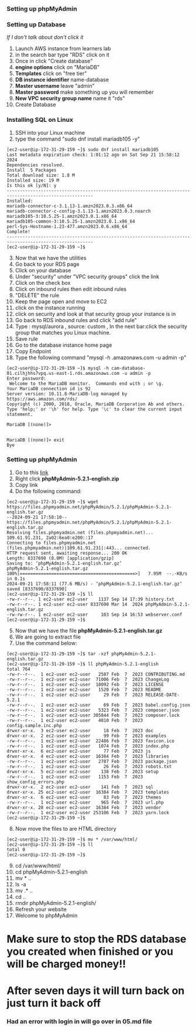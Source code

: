 ### Setting up phpMyAdmin


### Setting up Database
_If I don't talk about don't click it_
1. Launch AWS instance from learners lab
2. in the search bar type "RDS" click on it
3. Once in click "Create database"
4. **engine options** click on "MariaDB"
5. **Templates** click on "free tier"
6. **DB instance identifier** name-database
7. **Master username** leave "admin"
8. **Master password** make something up you will remember
9. **New VPC security group name** name it "rds"
10. Create Database

### Installing SQL on Linux
1. SSH into your Linux machine
2. type the command "sudo dnf install mariadb105 -y"
```
[ec2-user@ip-172-31-29-159 ~]$ sudo dnf install mariadb105
Last metadata expiration check: 1:01:12 ago on Sat Sep 21 15:58:12 2024
Dependencies resolved.   
Install  5 Packages
Total download size: 1.8 M 
Installed size: 19 M 
Is this ok [y/N]: y
-------------------------------------------------------------------------------------------------------
Installed:                                                                                                                                              mariadb-connector-c-3.1.13-1.amzn2023.0.3.x86_64          
mariadb-connector-c-config-3.1.13-1.amzn2023.0.3.noarch          
mariadb105-3:10.5.25-1.amzn2023.0.1.x86_64         
mariadb105-common-3:10.5.25-1.amzn2023.0.1.x86_64             
perl-Sys-Hostname-1.23-477.amzn2023.0.6.x86_64 
Complete! 
-------------------------------------------------------------------------------------------------------
[ec2-user@ip-172-31-29-159 ~]$
``` 
3. Now that we have the utilities
4. Go back to your RDS page
5. Click on your database
6. Under "security" under "VPC security groups" click the link 
7. Click on the check box
8. Click on inbound rules then edit inbound rules
9. "DELETE" the rule
10. Keep the page open and move to EC2 
11. click on the instance running
12. click on security and look at that security group your instance is in
13. Go back to RDS inbound rules and click "add rule"
14. Type : mysql/aurora ,  source: custom , In the next bar:click the security group that matches you Linux machine.
15. Save rule 
16. Go to the database instance home page
17. Copy Endpoint
18. Type the following command "mysql -h <endpoint for you database>.amazonaws.com -u admin -p" 
```
[ec2-user@ip-172-31-29-159 ~]$ mysql -h cam-database-01.cilhjhhs7vpq.us-east-1.rds.amazonaws.com -u admin -p 
Enter password: 
 Welcome to the MariaDB monitor.  Commands end with ; or \g.
Your MariaDB connection id is 92
Server version: 10.11.8-MariaDB-log managed by https://aws.amazon.com/rds/ 
Copyright (c) 2000, 2018, Oracle, MariaDB Corporation Ab and others. 
Type 'help;' or '\h' for help. Type '\c' to clear the current input statement.

MariaDB [(none)]> 

 
MariaDB [(none)]> exit                                                                                                                                                                                                                       
Bye
```
### Setting up phpMyAdmin
1. Go to this [link](https://www.phpmyadmin.net/downloads/)
2. Right click **phpMyAdmin-5.2.1-english.zip**
3. Copy link
4. Do the following command:<!--I was lazy and didnt feel like tell you what else to do-->
```
[ec2-user@ip-172-31-29-159 ~]$ wget https://files.phpmyadmin.net/phpMyAdmin/5.2.1/phpMyAdmin-5.2.1-english.tar.gz                 
--2024-09-21 17:58:10--  https://files.phpmyadmin.net/phpMyAdmin/5.2.1/phpMyAdmin-5.2.1-english.tar.gz                           
Resolving files.phpmyadmin.net (files.phpmyadmin.net)... 109.61.91.231, 2a02:6ea0:e200::17                              
Connecting to files.phpmyadmin.net (files.phpmyadmin.net)|109.61.91.231|:443... connected.                                   
HTTP request sent, awaiting response... 200 OK                                                                                                         
Length: 8337690 (8.0M) [application/gzip]                                                                                             
Saving to: ‘phpMyAdmin-5.2.1-english.tar.gz’                                                                            
phpMyAdmin-5.2.1-english.tar.gz                             
100%[============================================>]   7.95M  --.-KB/s    in 0.1s
2024-09-21 17:58:11 (77.6 MB/s) - ‘phpMyAdmin-5.2.1-english.tar.gz’ saved [8337690/8337690]
[ec2-user@ip-172-31-29-159 ~]$ ll                                                                                                                                                                                                                                   
-rw-r--r--. 1 ec2-user ec2-user    1137 Sep 14 17:39 history.txt
-rw-r--r--. 1 ec2-user ec2-user 8337690 Mar 14  2024 phpMyAdmin-5.2.1-english.tar.gz
-rw-rw-r--. 1 ec2-user ec2-user     103 Sep 14 16:53 webserver.conf                                                                                     
[ec2-user@ip-172-31-29-159 ~]$
```  
5. Now that we have the file **phpMyAdmin-5.2.1-english.tar.gz**
6. We are going to extract file
7. Use the command below:
```
[ec2-user@ip-172-31-29-159 ~]$ tar -xzf phpMyAdmin-5.2.1-english.tar.gz
[ec2-user@ip-172-31-29-159 ~]$ ll phpMyAdmin-5.2.1-english
total 764
-rw-r--r--.  1 ec2-user ec2-user   2587 Feb  7  2023 CONTRIBUTING.md
-rw-r--r--.  1 ec2-user ec2-user  71006 Feb  7  2023 ChangeLog
-rw-r--r--.  1 ec2-user ec2-user  18092 Feb  7  2023 LICENSE 
-rw-r--r--.  1 ec2-user ec2-user   1520 Feb  7  2023 README
-rw-r--r--.  1 ec2-user ec2-user     29 Feb  7  2023 RELEASE-DATE-5.2.1 
-rw-r--r--.  1 ec2-user ec2-user     69 Feb  7  2023 babel.config.json 
-rw-r--r--.  1 ec2-user ec2-user   5323 Feb  7  2023 composer.json  
-rw-r--r--.  1 ec2-user ec2-user 305844 Feb  7  2023 composer.lock   
-rw-r--r--.  1 ec2-user ec2-user   4810 Feb  7  2023 config.sample.inc.php  
drwxr-xr-x.  3 ec2-user ec2-user     18 Feb  7  2023 doc 
drwxr-xr-x.  2 ec2-user ec2-user     99 Feb  7  2023 examples  
-rw-r--r--.  1 ec2-user ec2-user  22486 Feb  7  2023 favicon.ico    
-rw-r--r--.  1 ec2-user ec2-user   1074 Feb  7  2023 index.php     
drwxr-xr-x.  6 ec2-user ec2-user     77 Feb  7  2023 js      
drwxr-xr-x.  4 ec2-user ec2-user  16384 Feb  7  2023 libraries    
-rw-r--r--.  1 ec2-user ec2-user   2787 Feb  7  2023 package.json       
-rw-r--r--.  1 ec2-user ec2-user     26 Feb  7  2023 robots.txt       
drwxr-xr-x.  5 ec2-user ec2-user    138 Feb  7  2023 setup           
-rw-r--r--.  1 ec2-user ec2-user   1153 Feb  7  2023 show_config_errors.php     
drwxr-xr-x.  2 ec2-user ec2-user    141 Feb  7  2023 sql       
drwxr-xr-x. 25 ec2-user ec2-user  16384 Feb  7  2023 templates   
drwxr-xr-x.  6 ec2-user ec2-user     83 Feb  7  2023 themes   
-rw-r--r--.  1 ec2-user ec2-user    965 Feb  7  2023 url.php  
drwxr-xr-x. 28 ec2-user ec2-user  16384 Feb  7  2023 vendor 
-rw-r--r--.  1 ec2-user ec2-user 253106 Feb  7  2023 yarn.lock  
[ec2-user@ip-172-31-29-159 ~]$ 
```
8. Now move the files to are HTML directory
```
[ec2-user@ip-172-31-29-159 ~]$ mv * /var/www/html/
[ec2-user@ip-172-31-29-159 ~]$ ll 
total 0           
[ec2-user@ip-172-31-29-159 ~]$
```
9. cd /var/www/html/
10. cd phpMyAdmin-5.2.1-english
11. mv * ..
12. ls -a
13. mv .* ..
14. cd ..
15. rmdir phpMyAdmin-5.2.1-english/
16. Refresh your website
17. Welcome to phpMyAdmin

# **Make sure to stop the RDS database you created when finished or you will be charged money!!**
# After seven days it will turn back on just turn it back off

### Had an error with login in will go over in 05.md file

